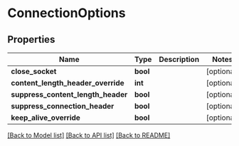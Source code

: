 # ConnectionOptions

## Properties
Name | Type | Description | Notes
------------ | ------------- | ------------- | -------------
**close_socket** | **bool** |  | [optional] 
**content_length_header_override** | **int** |  | [optional] 
**suppress_content_length_header** | **bool** |  | [optional] 
**suppress_connection_header** | **bool** |  | [optional] 
**keep_alive_override** | **bool** |  | [optional] 

[[Back to Model list]](../README.md#documentation-for-models) [[Back to API list]](../README.md#documentation-for-api-endpoints) [[Back to README]](../README.md)


